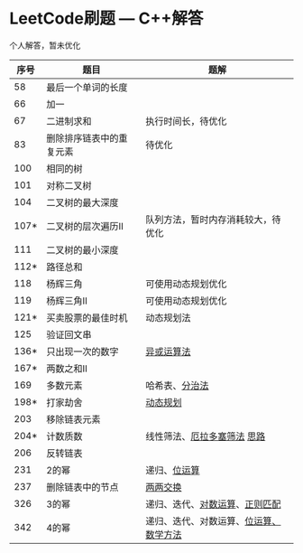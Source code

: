 # LeetCode刷题 — C++解答
个人解答，暂未优化

|  序号  |  题目  |  题解  |
| ---- | ---- | ---- |
| 58 | 最后一个单词的长度 |
| 66 | 加一 |
| 67 | 二进制求和 | 执行时间长，待优化 |
| 83 | 删除排序链表中的重复元素 | 待优化 |
| 100 | 相同的树 |
| 101 | 对称二叉树 |
| 104 | 二叉树的最大深度 |
| 107* | 二叉树的层次遍历II | 队列方法，暂时内存消耗较大，待优化 |
| 111 | 二叉树的最小深度 |
| 112* | 路径总和 |
| 118 | 杨辉三角 | 可使用动态规划优化 |
| 119 | 杨辉三角II | 可使用动态规划优化 |
| 121* | 买卖股票的最佳时机 | 动态规划法 |
| 125 | 验证回文串 |
| 136* | 只出现一次的数字 | [异或运算法](https://leetcode-cn.com/problems/single-number/solution/zhi-chu-xian-yi-ci-de-shu-zi-by-leetcode-solution/) |
| 167* | 两数之和II |
| 169 | 多数元素 | 哈希表、[分治法](https://leetcode-cn.com/problems/majority-element/solution/duo-shu-yuan-su-by-leetcode-solution/) |
| 198* | 打家劫舍 | [动态规划](https://leetcode-cn.com/problems/house-robber/solution/da-jia-jie-she-by-leetcode-solution/) |
| 203 | 移除链表元素 |
| 204* | 计数质数 | 线性筛法、[厄拉多塞筛法](https://leetcode-cn.com/problems/count-primes/solution/ji-shu-zhi-shu-bao-li-fa-ji-you-hua-shai-fa-ji-you/) [思路](https://www.cnblogs.com/lfri/p/11679306.html) |
| 206 | 反转链表 |
| 231 | 2的幂 | 递归、[位运算](https://leetcode-cn.com/problems/power-of-two/solution/power-of-two-er-jin-zhi-ji-jian-by-jyd/) |
| 237 | 删除链表中的节点 | [两两交换](https://leetcode-cn.com/problems/delete-node-in-a-linked-list/solution/shan-chu-lian-biao-zhong-de-jie-dian-by-leetcode/) |
| 326 | 3的幂 | 递归、迭代、[对数运算](https://leetcode-cn.com/problems/power-of-three/solution/3de-mi-by-leetcode/)、[正则匹配](https://leetcode-cn.com/problems/power-of-three/solution/nde-mi-xi-lie-4chong-fang-fa-by-realzzg-2-2/) |
| 342 | 4的幂 | 递归、迭代、对数运算、[位运算、数学方法](https://leetcode-cn.com/problems/power-of-four/solution/4de-mi-by-leetcode/) |







